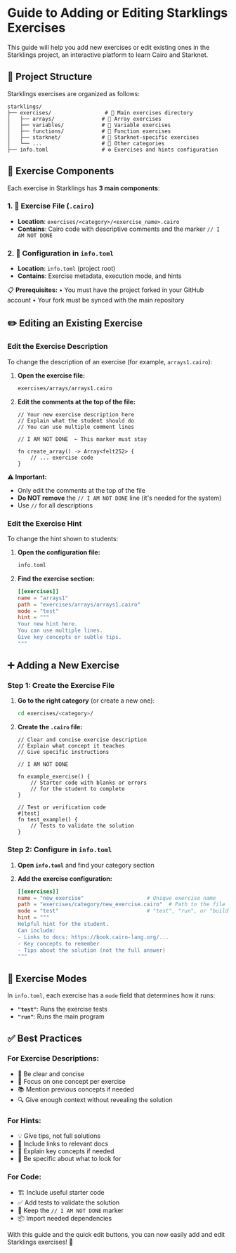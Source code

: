 # Guide to Adding or Editing Starklings Exercises

This guide will help you add new exercises or edit existing ones in the Starklings project, an interactive platform to learn Cairo and Starknet.

## 📁 Project Structure

Starklings exercises are organized as follows:

```
starklings/
├── exercises/                 # 📂 Main exercises directory
│   ├── arrays/               # 📂 Array exercises
│   ├── variables/            # 📂 Variable exercises
│   ├── functions/            # 📂 Function exercises
│   ├── starknet/             # 📂 Starknet-specific exercises
│   └── ...                   # 📂 Other categories
├── info.toml                 # ⚙️ Exercises and hints configuration
```

## 🔧 Exercise Components

Each exercise in Starklings has **3 main components**:

### 1. 📄 Exercise File (`.cairo`)
- **Location**: `exercises/<category>/<exercise_name>.cairo`
- **Contains**: Cairo code with descriptive comments and the marker `// I AM NOT DONE`

### 2. 📝 Configuration in `info.toml`
- **Location**: `info.toml` (project root)
- **Contains**: Exercise metadata, execution mode, and hints

📋 **Prerequisites:**
• You must have the project forked in your GitHub account
• Your fork must be synced with the main repository

## ✏️ Editing an Existing Exercise

### Edit the Exercise Description

To change the description of an exercise (for example, `arrays1.cairo`):

1. **Open the exercise file:**
   ```bash
   exercises/arrays/arrays1.cairo
   ```

2. **Edit the comments at the top of the file:**
   ```cairo
   // Your new exercise description here
   // Explain what the student should do
   // You can use multiple comment lines
   
   // I AM NOT DONE  ← This marker must stay
   
   fn create_array() -> Array<felt252> {
       // ... exercise code
   }
   ```

**⚠️ Important:**
- Only edit the comments at the top of the file
- **Do NOT remove** the `// I AM NOT DONE` line (it's needed for the system)
- Use `//` for all descriptions

### Edit the Exercise Hint

To change the hint shown to students:

1. **Open the configuration file:**
   ```bash
   info.toml
   ```

2. **Find the exercise section:**
   ```toml
   [[exercises]]
   name = "arrays1"
   path = "exercises/arrays/arrays1.cairo"
   mode = "test"
   hint = """
   Your new hint here.
   You can use multiple lines.
   Give key concepts or subtle tips.
   """
   ```

## ➕ Adding a New Exercise

### Step 1: Create the Exercise File

1. **Go to the right category** (or create a new one):
   ```bash
   cd exercises/<category>/
   ```

2. **Create the `.cairo` file:**
   ```cairo
   // Clear and concise exercise description
   // Explain what concept it teaches
   // Give specific instructions
   
   // I AM NOT DONE
   
   fn example_exercise() {
       // Starter code with blanks or errors
       // for the student to complete
   }
   
   // Test or verification code
   #[test]
   fn test_example() {
       // Tests to validate the solution
   }
   ```

### Step 2: Configure in `info.toml`

1. **Open `info.toml`** and find your category section

2. **Add the exercise configuration:**
   ```toml
   [[exercises]]
   name = "new_exercise"                    # Unique exercise name
   path = "exercises/category/new_exercise.cairo"  # Path to the file
   mode = "test"                            # "test", "run", or "build"
   hint = """
   Helpful hint for the student.
   Can include:
   - Links to docs: https://book.cairo-lang.org/...
   - Key concepts to remember
   - Tips about the solution (not the full answer)
   """
   ```

## 🔄 Exercise Modes

In `info.toml`, each exercise has a `mode` field that determines how it runs:

- **`"test"`**: Runs the exercise tests
- **`"run"`**: Runs the main program

## ✅ Best Practices

### For Exercise Descriptions:
- 📝 Be clear and concise
- 🎯 Focus on one concept per exercise
- 📚 Mention previous concepts if needed
- 🔍 Give enough context without revealing the solution

### For Hints:
- 💡 Give tips, not full solutions
- 🔗 Include links to relevant docs
- 📖 Explain key concepts if needed
- 🎯 Be specific about what to look for

### For Code:
- 🏗️ Include useful starter code
- ✅ Add tests to validate the solution
- 🚫 Keep the `// I AM NOT DONE` marker
- 📦 Import needed dependencies

With this guide and the quick edit buttons, you can now easily add and edit Starklings exercises! 🚀
